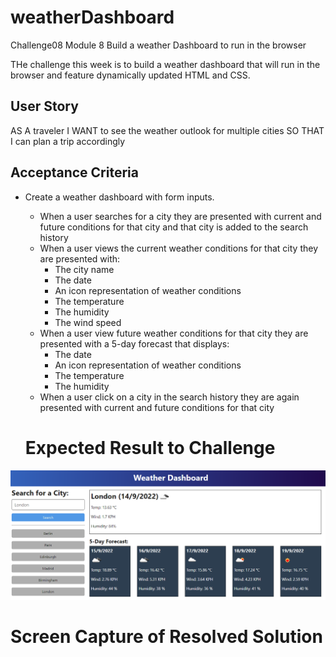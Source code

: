 # weatherDashboard

Challenge08 Module 8 Build a weather Dashboard to run in the browser

THe challenge this week is to build a weather dashboard that will run in the browser and feature dynamically updated HTML and CSS.

## User Story

AS A traveler I WANT to see the weather outlook for multiple cities SO THAT I can plan a trip accordingly

## Acceptance Criteria

- Create a weather dashboard with form inputs.

  - When a user searches for a city they are presented with current and future conditions for that city and that city is added to the search history
  - When a user views the current weather conditions for that city they are presented with:
    - The city name
    - The date
    - An icon representation of weather conditions
    - The temperature
    - The humidity
    - The wind speed
  - When a user view future weather conditions for that city they are presented with a 5-day forecast that displays:
    - The date
    - An icon representation of weather conditions
    - The temperature
    - The humidity
  - When a user click on a city in the search history they are again presented with current and future conditions for that city

  # Expected Result to Challenge

![Alt text](image.png)

# Screen Capture of Resolved Solution
